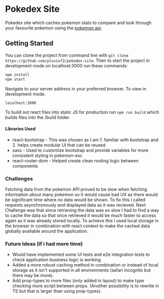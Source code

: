 # Pokedex Site
Pokedex site which caches pokemon stats to compare and look through your favourite pokemon using the [pokemon api](https://pokeapi.co/docs/v2).

## Getting Started
You can clone the project from command line with `git clone https://github.com/pluvio72/pokedex-site`.
Then to start the project in development mode on localhost:3000 run these commands:
```sh
npm install
npm start
```
Navigate to your server address in your preferred browser. To view in development mode.
```sh
localhost:3000
```
To build out react files into static JS for production run `npm run build` which builds files into the /build folder.

#### Libraries Used
- react-bootstrap
        - This was chosen as I am 1. familiar with bootstrap and 2. helps create modular UI that can be reused
- sass
       - Used to customize bootstrap and provide variables for more consistent styling in pokemon-esc 
- react-router-dom
        - Helped create clean routing logic between components

### Challenges
Fetching data from the pokemon API proved to be slow when fetching information about many pokemon so it would cause bad UX as there would be significant time where no data would be shown. To fix this I called requests asynchronously and displayed data as it was recieved. Next Challenge was that since retrieving the data was so slow I had to find a way to cache the data so that once retrieved it would be much faster to access again as it was already stored locally. To achieve this I used local storage in the browser in combination with react context to make the cached data globally available around the application.

### Future Ideas (if i had more time)
- Would have implemented some UI tests and e2e integration tests to check application business logic is working
- Added a more robust caching method in combination or instead of local storage as it isn't supported in all environments (safari incognito but there may be more).
- Add prop-types to more files (only added in layout) to make type checking more script between props. (Another possibility is to rewrite in TS but that is larger than using prop-types).